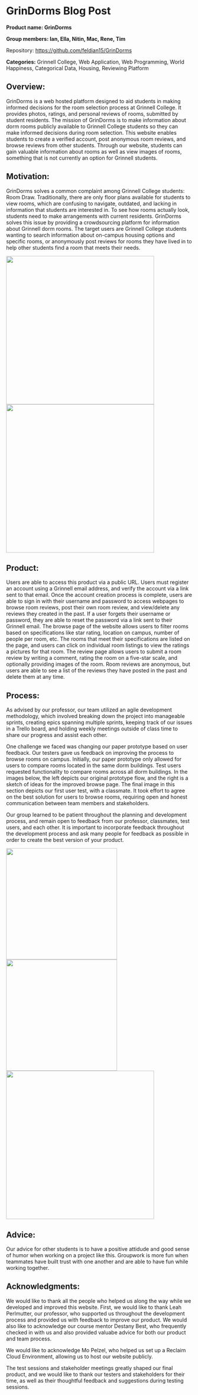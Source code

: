 # GrinDorms Blog Post
**Product name: GrinDorms**

**Group members: Ian, Ella, Nitin, Mac, Rene, Tim**

Repository: https://github.com/feldian15/GrinDorms

**Categories:** Grinnell College, Web Application, Web Programming, World Happiness, Categorical Data, Housing, Reviewing Platform

## Overview:
GrinDorms is a web hosted platform designed to aid students in making informed decisions for the room selection process at Grinnell College.
It provides photos, ratings, and personal reviews of rooms, submitted by student residents.
The mission of GrinDorms is to make information about dorm rooms publicly available to Grinnell College students 
so they can make informed decisions during room selection. This website enables students to create a verified account, post anonymous room reviews, and browse reviews from other students. Through our website, students can gain valuable information about rooms as well as view images of rooms, something that is not currently an option for Grinnell students. 

## Motivation:
GrinDorms solves a common complaint among Grinnell College students: Room Draw. Traditionally, there are only floor plans available for 
students to view rooms, which are confusing to navigate, outdated, and lacking in information that students are interested in. 
To see how rooms actually look, students need to make arrangements with current residents.
GrinDorms solves this issue by providing a crowdsourcing platform for information about Grinnell dorm rooms. The target users are Grinnell
College students wanting to search information about on-campus housing options and specific rooms, or anonymously 
post reviews for rooms they have lived in to help other students find a room that meets their needs. 

<img src="https://github.com/user-attachments/assets/b7f0ac2e-b651-45f9-876d-333e73bbf220" width="400">
<img src="https://github.com/user-attachments/assets/d91e0f80-553e-4c8f-9f72-17185446426b" width="400">

## Product:
Users are able to access this product via a public URL. Users must register an account using a Grinnell email address, and verify the account via a link sent to that email. Once the account creation process is complete, users are able to sign in with their username and password to access webpages to browse room reviews, post their own room review, and view/delete any reviews they created in the past. If a user forgets their username or password, they are able to reset the password via a link sent to their Grinnell email. The browse page of the website allows users to filter rooms based on specifications like star rating, location on campus, number of people per room, etc. The rooms that meet their specifications are listed on the page, and users can click on individual room listings to view the ratings a pictures for that room. The review page allows users to submit a room review by writing a comment, rating the room on a five-star scale, and optionally providing images of the room. Room reviews are anonymous, but users are able to see a list of the reviews they have posted in the past and delete them at any time.  

## Process:
As advised by our professor, our team utilized an agile development methodology, which involved breaking down the project into manageable sprints, creating epics spanning multiple sprints, keeping track of our issues in a Trello board, and holding weekly meetings outside of class time to share our progress and assist each other.

One challenge we faced was changing our paper prototype based on user feedback. Our testers gave us feedback on improving the process to browse rooms on campus. Initially, our paper prototype only allowed for users to compare rooms located in the same dorm buildings. Test users requested functionality to compare rooms across all dorm buildings. In the images below, the left depicts our original prototype flow, and the right is a sketch of ideas for the improved browse page. The final image in this section depicts our first user test, with a classmate. It took effort to agree on the best solution for users to browse rooms, requiring open and honest communication between team members and stakeholders.

Our group learned to be patient throughout the planning and development process, and remain open to feedback from our professor, classmates, test users, and each other. It is important to incorporate feedback throughout the development process and ask many people for feedback as possible in order to create the best version of your product.

<img src="https://github.com/user-attachments/assets/3310dedf-f529-4047-b65d-601c3bcd3194" width="300">
<img src="https://github.com/user-attachments/assets/1f85af95-a519-425d-a7a3-800b6b0be54d" width="300">
<img src="https://github.com/user-attachments/assets/9388c2b8-98d0-4949-8e9b-ccd807a28c34" width="400">

## Advice:
Our advice for other students is to have a positive attidude and good sense of humor when working on a project like this. Groupwork is more fun when teammates have built trust with one another and are able to have fun while working together. 

## Acknowledgments:
We would like to thank all the people who helped us along the way while we developed and improved this website. First, we would like to thank Leah Perlmutter, our professor, who supported us throughout the development process and provided us with feedback to improve our product. We would also like to acknowledge our course mentor Destany Best, who frequently checked in with us and also provided valuabe advice for both our product and team process. 

We would like to acknowledge Mo Pelzel, who helped us set up a Reclaim Cloud Environment, allowing us to host our website publicly.

The test sessions and stakeholder meetings greatly shaped our final product, and we would like to thank our testers and stakeholders for their time, as well as their thoughtful feedback and suggestions during testing sessions. 
